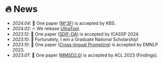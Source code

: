 # 🔥 News
- *2024.04*: 🎉 One paper ([M^3F](https://www.sciencedirect.com/science/article/pii/S095070512400412X)) is accepted by KBS.
- *2024.02*: 🔥 We release [UltraTool](https://github.com/JoeYing1019/UltraTool).
- *2023.12*: 🎉 One paper ([SDIF-DA](https://arxiv.org/abs/2310.08582)) is accepted by ICASSP 2024.
- *2023.10*: 🎉 Fortunately, I win a Graduate National Scholarship!
- *2023.10*: 🎉 One paper ([Cross-lingual Prompting](https://arxiv.org/abs/2310.14799)) is accepted by EMNLP 2023.
- *2023.07*: 🎉 One paper ([MMSD2.0](https://aclanthology.org/2023.findings-acl.689/)) is accepted by ACL 2023 (Findings).